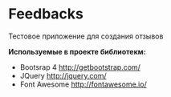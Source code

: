 # Feedbacks
Тестовое приложение для создания отзывов


**Используемые в проекте библиотекм:**
* Bootsrap 4 http://getbootstrap.com/
* JQuery http://jquery.com/
* Font Awesome http://fontawesome.io/
